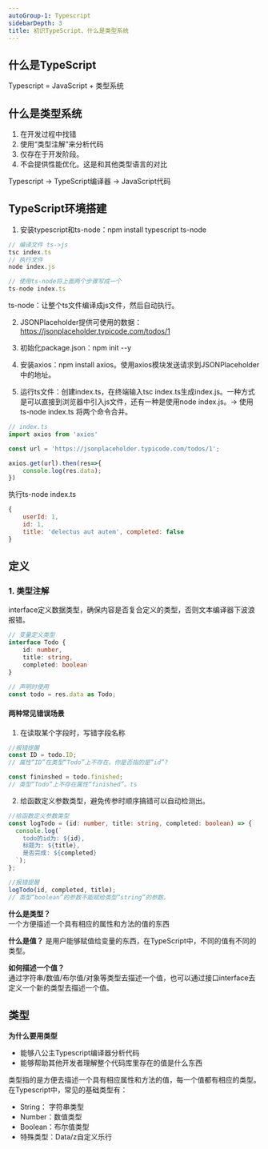 ```yaml
---
autoGroup-1: Typescript
sidebarDepth: 3
title: 初识TypeScript、什么是类型系统
---
```


## 什么是TypeScript
Typescript = JavaScript + 类型系统

## 什么是类型系统
1. 在开发过程中找错
2. 使用“类型注解”来分析代码
3. 仅存在于开发阶段。
4. 不会提供性能优化。这是和其他类型语言的对比

Typescript -> TypeScript编译器 -> JavaScript代码

## TypeScript环境搭建
1. 安装typescript和ts-node：npm install typescript ts-node
```js
// 编译文件 ts->js
tsc index.ts
// 执行文件
node index.js

// 使用ts-node将上面两个步骤写成一个
ts-node index.ts
```
ts-node：让整个ts文件编译成js文件，然后自动执行。

2. JSONPlaceholder提供可使用的数据：https://jsonplaceholder.typicode.com/todos/1

3. 初始化package.json：npm init --y
4. 安装axios：npm install axios。使用axios模块发送请求到JSONPlaceholder中的地址。
5. 运行ts文件：创建index.ts，在终端输入tsc index.ts生成index.js。一种方式是可以直接到浏览器中引入js文件，还有一种是使用node index.js。-> 使用ts-node index.ts 将两个命令合并。
```typescript
// index.ts
import axios from 'axios'

const url = 'https://jsonplaceholder.typicode.com/todos/1';

axios.get(url).then(res=>{
    console.log(res.data);
})
```
执行ts-node index.ts
```js
{ 
    userId: 1, 
    id: 1, 
    title: 'delectus aut autem', completed: false 
}
```

## 定义
### 1. 类型注解
interface定义数据类型，确保内容是否复合定义的类型，否则文本编译器下波浪报错。
```typescript
// 变量定义类型
interface Todo {
    id: number,
    title: string,
    completed: boolean
}

// 声明时使用
const todo = res.data as Todo;
```
#### 两种常见错误场景
1. 在读取某个字段时，写错字段名称
```typescript
//报错提醒
const ID = todo.ID;
// 属性“ID”在类型“Todo”上不存在。你是否指的是“id”?

const fininshed = todo.finished;
// 类型“Todo”上不存在属性“finished”。ts
```

2. 给函数定义参数类型，避免传参时顺序搞错可以自动检测出。
```typescript
//给函数定义参数类型
const logTodo = (id: number, title: string, completed: boolean) => {
  console.log(`
    todo的id为: ${id},
    标题为: ${title},
    是否完成: ${completed}
  `);
};

//报错提醒
logTodo(id, completed, title);
// 类型“boolean”的参数不能赋给类型“string”的参数。
```

**什么是类型？**    
一个方便描述一个具有相应的属性和方法的值的东西    

**什么是值？**
是用户能够赋值给变量的东西，在TypeScript中，不同的值有不同的类型。     

**如何描述一个值？**    
通过字符串/数值/布尔值/对象等类型去描述一个值，也可以通过接口interface去定义一个新的类型去描述一个值。


## 类型
**为什么要用类型**    
- 能够八公主Typescript编译器分析代码
- 能够帮助其他开发者理解整个代码库里存在的值是什么东西   

类型指的是方便去描述一个具有相应属性和方法的值，每一个值都有相应的类型。    
在Typescript中，常见的基础类型有：   
- String： 字符串类型
- Number：数值类型
- Boolean：布尔值类型
- 特殊类型：Data/z自定义乐行
